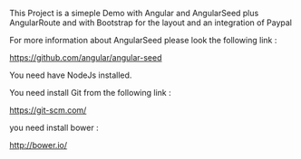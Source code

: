 This Project is a simeple Demo with Angular and AngularSeed plus AngularRoute and with Bootstrap for the layout and an integration of Paypal

For more information about AngularSeed please look the following link :

https://github.com/angular/angular-seed

You need have NodeJs installed.

You need install Git from the following link :

https://git-scm.com/

you need install bower :

http://bower.io/


